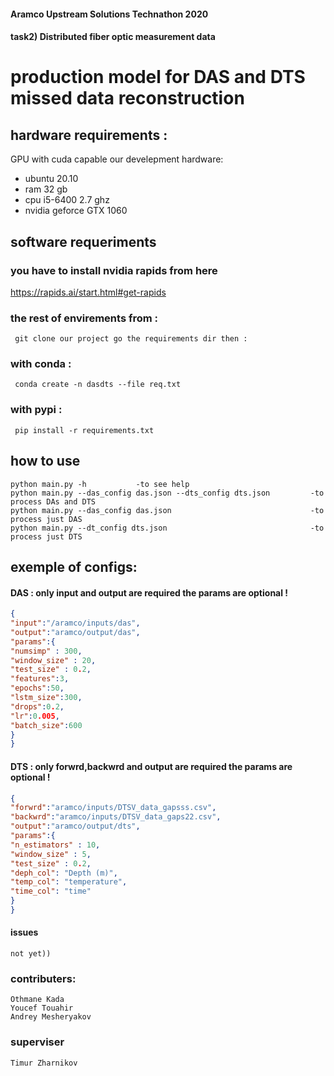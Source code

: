 #### Aramco Upstream Solutions Technathon 2020 
#### task2) Distributed fiber optic measurement data
# production model for DAS and DTS missed data reconstruction 
 ## hardware requirements : 
 GPU with cuda capable 
 our develepment hardware:
 - ubuntu 20.10
 - ram 32 gb
 - cpu i5-6400 2.7 ghz
 - nvidia geforce GTX 1060 
 ##  software requeriments  
 ### you have to install nvidia rapids from here 
 https://rapids.ai/start.html#get-rapids
 ### the rest of envirements from :
     git clone our project go the requirements dir then :
 ###  with conda : 
     conda create -n dasdts --file req.txt 
 ### with pypi :  
     pip install -r requirements.txt 

 ## how to use
    python main.py -h           -to see help
    python main.py --das_config das.json --dts_config dts.json         -to process DAs and DTS 
    python main.py --das_config das.json                               -to process just DAS
    python main.py --dt_config dts.json                                -to process just DTS
 ## exemple of configs:  
 #### DAS : only input and output are required the params are optional !
   ```json
{
"input":"/aramco/inputs/das",
"output":"aramco/output/das",
"params":{
 "numsimp" : 300,
 "window_size" : 20,
 "test_size" : 0.2,
 "features":3,
 "epochs":50,
 "lstm_size":300,
 "drops":0.2,
 "lr":0.005,
 "batch_size":600
}
}     
```
   #### DTS : only forwrd,backwrd and output are required the params are optional !
   ```json
{
"forwrd":"aramco/inputs/DTSV_data_gapsss.csv",
"backwrd":"aramco/inputs/DTSV_data_gaps22.csv",
"output":"aramco/output/dts",
"params":{
 "n_estimators" : 10,
 "window_size" : 5,
 "test_size" : 0.2,
 "deph_col": "Depth (m)",
 "temp_col": "temperature",
 "time_col": "time"
}
}     
```
#### issues
    not yet))

### contributers:
    Othmane Kada
    Youcef Touahir
    Andrey Mesheryakov
### superviser 
    Timur Zharnikov 
